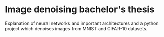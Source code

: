 # Image denoising bachelor's thesis
Explanation of neural networks and important architectures and a python project which denoises images from MNIST and CIFAR-10 datasets.
